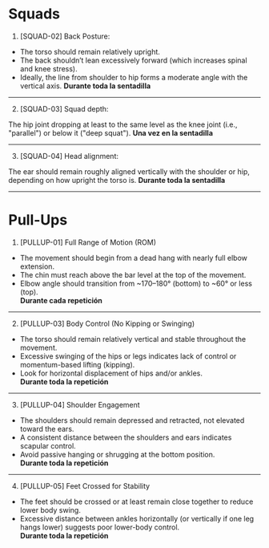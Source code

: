 # Squads

1. [SQUAD-02] Back Posture:

- The torso should remain relatively upright.
- The back shouldn’t lean excessively forward (which increases spinal and knee stress).
- Ideally, the line from shoulder to hip forms a moderate angle with the vertical axis.
**Durante toda la sentadilla**

---

2. [SQUAD-03] Squad depth:

The hip joint dropping at least to the same level as the knee joint (i.e., "parallel") or below it ("deep squat").
**Una vez en la sentadilla**

---

3. [SQUAD-04] Head alignment:

The ear should remain roughly aligned vertically with the shoulder or hip, depending on how upright the torso is.
**Durante toda la sentadilla**

---

# Pull-Ups

1. [PULLUP-01] Full Range of Motion (ROM)

- The movement should begin from a dead hang with nearly full elbow extension.
- The chin must reach above the bar level at the top of the movement.
- Elbow angle should transition from ~170–180° (bottom) to ~60° or less (top).  
**Durante cada repetición**

---

2. [PULLUP-03] Body Control (No Kipping or Swinging)

- The torso should remain relatively vertical and stable throughout the movement.
- Excessive swinging of the hips or legs indicates lack of control or momentum-based lifting (kipping).
- Look for horizontal displacement of hips and/or ankles.  
**Durante toda la repetición**

---

3. [PULLUP-04] Shoulder Engagement

- The shoulders should remain depressed and retracted, not elevated toward the ears.
- A consistent distance between the shoulders and ears indicates scapular control.
- Avoid passive hanging or shrugging at the bottom position.  
**Durante toda la repetición**

---

4. [PULLUP-05] Feet Crossed for Stability

- The feet should be crossed or at least remain close together to reduce lower body swing.
- Excessive distance between ankles horizontally (or vertically if one leg hangs lower) suggests poor lower-body control.  
**Durante toda la repetición**
